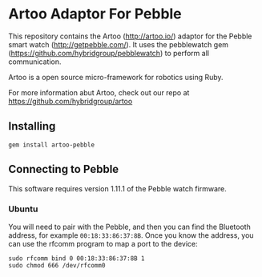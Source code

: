 # Artoo Adaptor For Pebble

This repository contains the Artoo (http://artoo.io/) adaptor for the Pebble smart watch (http://getpebble.com/). It uses the pebblewatch gem (https://github.com/hybridgroup/pebblewatch) to perform all communication.

Artoo is a open source micro-framework for robotics using Ruby.

For more information abut Artoo, check out our repo at https://github.com/hybridgroup/artoo

## Installing

```
gem install artoo-pebble
```

## Connecting to Pebble

This software requires version 1.11.1 of the Pebble watch firmware.

### Ubuntu

You will need to pair with the Pebble, and then you can find the Bluetooth address, for example `00:18:33:86:37:8B`. Once you know the address, you can use the rfcomm program to map a port to the device:

```
sudo rfcomm bind 0 00:18:33:86:37:8B 1
sudo chmod 666 /dev/rfcomm0
```

